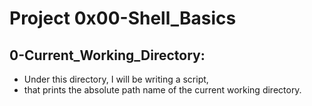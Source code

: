 # Project 0x00-Shell_Basics

## 0-Current_Working_Directory:
* Under this directory, I will be writing a script,
* that prints the absolute path name of the current working directory.
